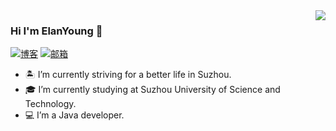 <img align='right' src="https://github-readme-stats.vercel.app/api?username=ElanYoung&show_icons=true">

### Hi I'm ElanYoung 👋

[![博客](https://img.shields.io/static/v1?label=%E5%8D%9A%E5%AE%A2&message=starimmortal.com&color=orange&logo=bloglovin&style=flat-square&logoColor=white)](https://www.starimmortal.cin/)
[![邮箱](https://img.shields.io/static/v1?label=邮箱&message=%20&color=5194f0&logo=gmail&style=flat-square&logoColor=white)](mailto:991658923@qq.com)

- 🏝️ I’m currently striving for a better life in Suzhou.
- 🎓 I’m currently studying at Suzhou University of Science and Technology.
- 💻 I’m a Java developer.
